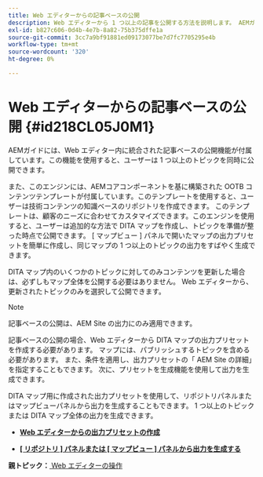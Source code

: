 ```yaml
---
title: Web エディターからの記事ベースの公開
description: Web エディターから 1 つ以上の記事を公開する方法を説明します。 AEMガイドの DITA マップで、1 つ以上のトピックの出力を生成します。
exl-id: b827c606-0d4b-4e7b-8a82-75b375dffe1a
source-git-commit: 3cc7a9bf91881ed09173077be7d7fc7705295e4b
workflow-type: tm+mt
source-wordcount: '320'
ht-degree: 0%

---
```


# Web エディターからの記事ベースの公開 {#id218CL05J0M1}

AEMガイドには、Web エディター内に統合された記事ベースの公開機能が付属しています。この機能を使用すると、ユーザーは 1 つ以上のトピックを同時に公開できます。

また、このエンジンには、AEMコアコンポーネントを基に構築された OOTB コンテンツテンプレートが付属しています。このテンプレートを使用すると、ユーザーは技術コンテンツの知識ベースのリポジトリを作成できます。 このテンプレートは、顧客のニーズに合わせてカスタマイズできます。このエンジンを使用すると、ユーザーは追加的な方法で DITA マップを作成し、トピックを準備が整った時点で公開できます。 [ マップビュー ] パネルで開いたマップの出力プリセットを簡単に作成し、同じマップの 1 つ以上のトピックの出力をすばやく生成できます。

DITA マップ内のいくつかのトピックに対してのみコンテンツを更新した場合は、必ずしもマップ全体を公開する必要はありません。 Web エディターから、更新されたトピックのみを選択して公開できます。

>[!NOTE]
>
> 記事ベースの公開は、AEM Site の出力にのみ適用できます。

記事ベースの公開の場合、Web エディターから DITA マップの出力プリセットを作成する必要があります。 マップには、パブリッシュするトピックを含める必要があります。 また、条件を適用し、出力プリセットの「 AEM Site の詳細」を指定することもできます。 次に、プリセットを生成機能を使用して出力を生成できます。

DITA マップ用に作成された出力プリセットを使用して、リポジトリパネルまたはマップビューパネルから出力を生成することもできます。 1 つ以上のトピックまたは DITA マップ全体の出力を生成できます。

- **[Web エディターからの出力プリセットの作成](web-editor-article-publishing-presets.md)**

- **[[ リポジトリ ] パネルまたは [ マップビュー ] パネルから出力を生成する](web-editor-article-publishing-output.md)**


**親トピック：**[ Web エディターの操作](web-editor.md)

